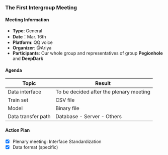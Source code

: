 ### The First Intergroup Meeting

#### Meeting Information
- **Type**: General
- **Date**：Mar. 16th
- **Platform**: QQ voice
- **Organizer**: @Ariya
- **Participants**: Our whole group and representatives of group **Pegionhole** and **DeepDark**

#### Agenda
|Topic|Result|
|-|-|
|Data interface|To be decided after the plenary meeting|
|Train set|CSV file|
|Model|Binary file|
|Data transfer path|Database - Server - Others|


#### Action Plan
- [x] Plenary meeting: Interface Standardization
- [x] Data format (specific)
